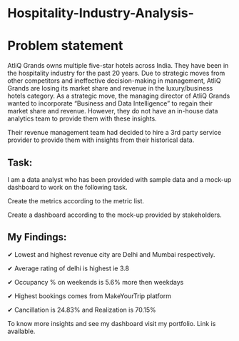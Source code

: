# Hospitality-Industry-Analysis-

# Problem statement

AtliQ Grands owns multiple five-star hotels across India. They have been in the hospitality industry for the past 20 years. Due to strategic moves from other competitors and ineffective decision-making in management, AtliQ Grands are losing its market share and revenue in the luxury/business hotels category. As a strategic move, the managing director of AtliQ Grands wanted to incorporate “Business and Data Intelligence” to regain their market share and revenue. However, they do not have an in-house data analytics team to provide them with these insights.

Their revenue management team had decided to hire a 3rd party service provider to provide them with insights from their historical data.

## Task:  

I am a data analyst who has been provided with sample data and a mock-up dashboard to work on the following task.

Create the metrics according to the metric list.

Create a dashboard according to the mock-up provided by stakeholders.

## My Findings:

✔ Lowest and highest revenue city are Delhi and Mumbai respectively.

✔ Average rating of delhi is highest ie 3.8

✔ Occupancy % on weekends is 5.6% more then weekdays

✔ Highest bookings comes from MakeYourTrip platform

✔ Cancillation is 24.83% and Realization is 70.15%

To know more insights and see my dashboard visit my portfolio. Link is available.

 
